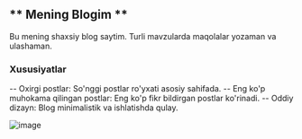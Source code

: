 ## ** Mening Blogim **
Bu mening shaxsiy blog saytim. Turli mavzularda maqolalar yozaman va ulashaman.


### Xususiyatlar
-- Oxirgi postlar: So'nggi postlar ro'yxati asosiy sahifada.
-- Eng ko'p muhokama qilingan postlar: Eng ko'p fikr bildirgan postlar ko'rinadi.
-- Oddiy dizayn: Blog minimalistik va ishlatishda qulay.

![image](https://github.com/user-attachments/assets/9fb2c931-8274-4088-9294-48d2a9aefa1c)
